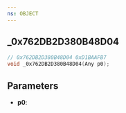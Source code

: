 ```yaml
---
ns: OBJECT
---
```

## _0x762DB2D380B48D04

```c
// 0x762DB2D380B48D04 0xD1BAAFB7
void _0x762DB2D380B48D04(Any p0);
```


## Parameters
* **p0**: 

